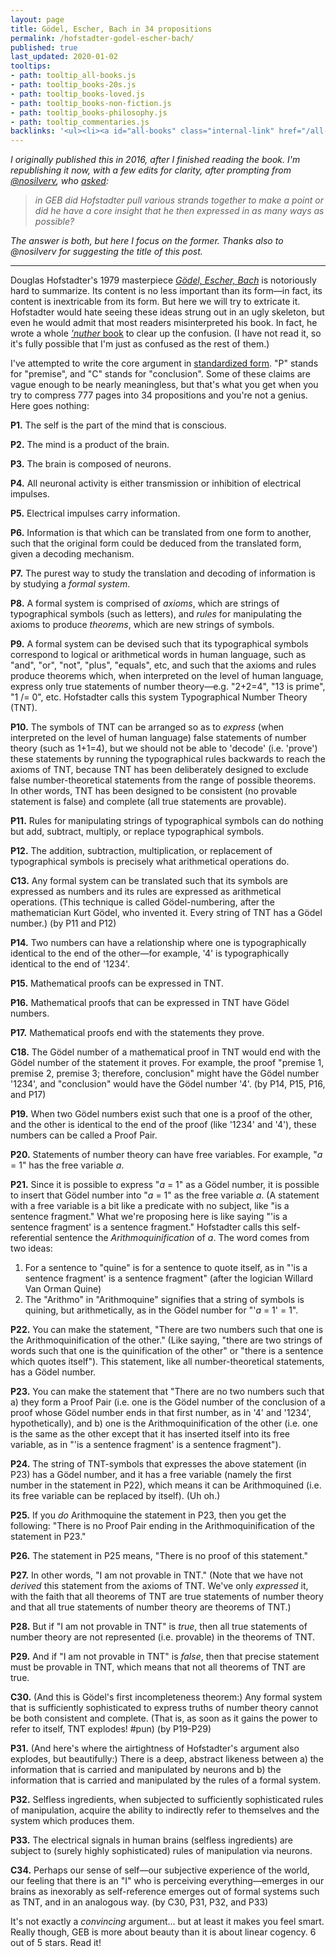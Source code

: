 ```yaml
---
layout: page
title: Gödel, Escher, Bach in 34 propositions
permalink: /hofstadter-godel-escher-bach/
published: true
last_updated: 2020-01-02
tooltips: 
- path: tooltip_all-books.js
- path: tooltip_books-20s.js
- path: tooltip_books-loved.js
- path: tooltip_books-non-fiction.js
- path: tooltip_books-philosophy.js
- path: tooltip_commentaries.js
backlinks: '<ul><li><a id="all-books" class="internal-link" href="/all-books/">All books</a></li><li><a id="books-20s" class="internal-link" href="/books-20s/">20s</a></li><li><a id="books-loved" class="internal-link" href="/books-loved/">Loved</a></li><li><a id="books-non-fiction" class="internal-link" href="/books-non-fiction/">Non-Fiction</a></li><li><a id="books-philosophy" class="internal-link" href="/books-philosophy/">Philosophy</a></li><li><a id="commentaries" class="internal-link" href="/commentaries/">Commentaries</a></li></ul>'
---
```


_I originally published this in 2016, after I finished reading the book. I'm republishing it now, with a few edits for clarity, after prompting from [@nosilverv](https://twitter.com/nosilverv), who [asked](https://twitter.com/nosilverv/status/1212716598236254212):_

>  _in GEB did Hofstadter pull various strands together to make a point or did he have a core insight that he then expressed in as many ways as possible?_

_The answer is both, but here I focus on the former. Thanks also to @nosilverv for suggesting the title of this post._

----

Douglas Hofstadter's 1979 masterpiece [*Gödel, Escher, Bach*](goodreads.com/book/show/24113.G_del_Escher_Bach) is notoriously hard to summarize. Its content is no less important than its form—in fact, its content is inextricable from its form. But here we will try to extricate it. Hofstadter would hate seeing these ideas strung out in an ugly skeleton, but even he would admit that most readers misinterpreted his book. In fact, he wrote a whole [_'nuther_ book](https://www.goodreads.com/book/show/123471.I_Am_a_Strange_Loop) to clear up the confusion. (I have not read it, so it's fully possible that I'm just as confused as the rest of them.)

I've attempted to write the core argument in [standardized form](https://www.futurelearn.com/courses/logical-and-critical-thinking/0/steps/9139). "P" stands for "premise", and "C" stands for "conclusion". Some of these claims are vague enough to be nearly meaningless, but that's what you get when you try to compress 777 pages into 34 propositions and you're not a genius. Here goes nothing:

**P1.** The self is the part of the mind that is conscious.

**P2.** The mind is a product of the brain.

**P3.** The brain is composed of neurons.

**P4.** All neuronal activity is either transmission or inhibition of electrical impulses.

**P5.** Electrical impulses carry information.

**P6.** Information is that which can be translated from one form to another, such that the original form could be deduced from the translated form, given a decoding mechanism.

**P7.** The purest way to study the translation and decoding of information is by studying a *formal system*.

**P8.** A formal system is comprised of *axioms*, which are strings of typographical symbols (such as letters), and *rules* for manipulating the axioms to produce *theorems*, which are new strings of symbols.

**P9.** A formal system can be devised such that its typographical symbols correspond to logical or arithmetical words in human language, such as "and", "or", "not", "plus", "equals", etc, and such that the axioms and rules produce theorems which, when interpreted on the level of human language, express only true statements of number theory—e.g. "2+2=4", "13 is prime", "1 /= 0", etc. Hofstadter calls this system Typographical Number Theory (TNT).

**P10.** The symbols of TNT can be arranged so as to *express* (when interpreted on the level of human language) false statements of number theory (such as 1+1=4), but we should not be able to 'decode' (i.e. 'prove') these statements by running the typographical rules backwards to reach the axioms of TNT, because TNT has been deliberately designed to exclude false number-theoretical statements from the range of possible theorems. In other words, TNT has been designed to be consistent (no provable statement is false) and complete (all true statements are provable).

**P11.** Rules for manipulating strings of typographical symbols can do nothing but add, subtract, multiply, or replace typographical symbols.

**P12.** The addition, subtraction, multiplication, or replacement of typographical symbols is precisely what arithmetical operations do.

**C13.** Any formal system can be translated such that its symbols are expressed as numbers and its rules are expressed as arithmetical operations. (This technique is called Gödel-numbering, after the mathematician Kurt Gödel, who invented it. Every string of TNT has a Gödel number.) (by P11 and P12)

**P14.** Two numbers can have a relationship where one is typographically identical to the end of the other—for example, '4' is typographically identical to the end of '1234'.

**P15.** Mathematical proofs can be expressed in TNT.

**P16.** Mathematical proofs that can be expressed in TNT have Gödel numbers.

**P17.** Mathematical proofs end with the statements they prove.

**C18.** The Gödel number of a mathematical proof in TNT would end with the Gödel number of the statement it proves. For example, the proof "premise 1, premise 2, premise 3; therefore, conclusion" might have the Gödel number '1234', and "conclusion" would have the Gödel number '4'. (by P14, P15, P16, and P17)

**P19.** When two Gödel numbers exist such that one is a proof of the other, and the other is identical to the end of the proof (like '1234' and '4'), these numbers can be called a Proof Pair.

**P20.** Statements of number theory can have free variables. For example, "*a* = 1" has the free variable *a*.

**P21.** Since it is possible to express "*a* = 1" as a Gödel number, it is possible to insert that Gödel number into "*a* = 1" as the free variable *a*. (A statement with a free variable is a bit like a predicate with no subject, like "is a sentence fragment." What we're proposing here is like saying "'is a sentence fragment' is a sentence fragment." Hofstadter calls this self-referential sentence the _Arithmoquinification_ of *a*. The word comes from two ideas:

1. For a sentence to "quine" is for a sentence to quote itself, as in "'is a sentence fragment' is a sentence fragment" (after the logician Willard Van Orman Quine)
2. The "Arithmo" in "Arithmoquine" signifies that a string of symbols is quining, but arithmetically, as in the Gödel number for "'*a* = 1' = 1".

**P22.** You can make the statement, "There are two numbers such that one is the Arithmoquinification of the other." (Like saying, "there are two strings of words such that one is the quinification of the other" or "there is a sentence which quotes itself"). This statement, like all number-theoretical statements, has a Gödel number.

**P23.** You can make the statement that "There are no two numbers such that a) they form a Proof Pair (i.e. one is the Gödel number of the conclusion of a proof whose Gödel number ends in that first number, as in '4' and '1234', hypothetically), and b) one is the Arithmoquinification of the other (i.e. one is the same as the other except that it has inserted itself into its free variable, as in "'is a sentence fragment' is a sentence fragment").

**P24.** The string of TNT-symbols that expresses the above statement (in P23) has a Gödel number, and it has a free variable (namely the first number in the statement in P22), which means it can be Arithmoquined (i.e. its free variable can be replaced by itself). (Uh oh.)

**P25.** If you *do* Arithmoquine the statement in P23, then you get the following: "There is no Proof Pair ending in the Arithmoquinification of the statement in P23."

**P26.** The statement in P25 means, "There is no proof of this statement."

**P27.** In other words, "I am not provable in TNT." (Note that we have not *derived* this statement from the axioms of TNT. We've only *expressed* it, with the faith that all theorems of TNT are true statements of number theory and that all true statements of number theory are theorems of TNT.)

**P28.** But if "I am not provable in TNT" is *true*, then all true statements of number theory are not represented (i.e. provable) in the theorems of TNT.

**P29.** And if "I am not provable in TNT" is *false*, then that precise statement must be provable in TNT, which means that not all theorems of TNT are true.

**C30.** (And this is Gödel's first incompleteness theorem:) Any formal system that is sufficiently sophisticated to express truths of number theory cannot be both consistent and complete. (That is, as soon as it gains the power to refer to itself, TNT explodes! #pun) (by P19-P29)

**P31.** (And here's where the airtightness of Hofstadter's argument also explodes, but beautifully:) There is a deep, abstract likeness between a) the information that is carried and manipulated by neurons and b) the information that is carried and manipulated by the rules of a formal system.

**P32.** Selfless ingredients, when subjected to sufficiently sophisticated rules of manipulation, acquire the ability to indirectly refer to themselves and the system which produces them.

**P33.** The electrical signals in human brains (selfless ingredients) are subject to (surely highly sophisticated) rules of manipulation via neurons.

**C34.** Perhaps our sense of self—our subjective experience of the world, our feeling that there is an "I" who is perceiving everything—emerges in our brains as inexorably as self-reference emerges out of formal systems such as TNT, and in an analogous way. (by C30, P31, P32, and P33)

It's not exactly a _convincing_ argument... but at least it makes you feel smart. Really though, GEB is more about beauty than it is about linear cogency. 6 out of 5 stars. Read it!